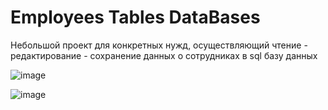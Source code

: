 # Employees Tables DataBases
Небольшой проект для конкретных нужд, осуществляющий чтение - редактирование - сохранение данных о сотрудниках в sql базу данных

![image](https://github.com/user-attachments/assets/154ffb97-8d99-47c0-a1a0-4f2b7aca2240)

![image](https://github.com/user-attachments/assets/0acc6576-f830-4076-a8fd-77eda39fa4b9)

